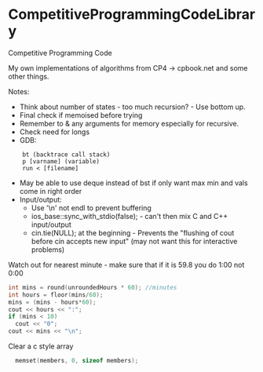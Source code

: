 # CompetitiveProgrammingCodeLibrary
Competitive Programming Code

 
My own implementations of algorithms from CP4 -> cpbook.net and some other things.

Notes:

- Think about number of states - too much recursion? - Use bottom up.
- Final check if memoised before trying
- Remember to & any arguments for memory especially for recursive.
- Check need for longs
- GDB:
``` 
    bt (backtrace call stack)
    p [varname] (variable)
    run < [filename]
```
- May be able to use deque instead of bst if only want max min and vals come in right order
- Input/output:
    - Use '\n' not endl to prevent buffering
    - ios_base::sync_with_stdio(false); - can't then mix C and C++ input/output
    - cin.tie(NULL); at the beginning - Prevents the "flushing of cout before cin accepts new input" (may not want this for interactive problems) 


Watch out for nearest minute - make sure that if it is 59.8 you do 1:00 not 0:00
```C++
int mins = round(unroundedHours * 60); //minutes
int hours = floor(mins/60);
mins = (mins - hours*60);
cout << hours << ":";
if (mins < 10) 
  cout << "0";
cout << mins << "\n";
```

Clear a c style array
```c
  memset(members, 0, sizeof members);
```
